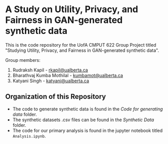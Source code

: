 # A Study on Utility, Privacy, and Fairness in GAN-generated synthetic data

This is the code repository for the UofA CMPUT 622 Group Project titled "Studying  Utility, Privacy, and Fairness in GAN-generated synthetic data".

Group members: 
1. Rudraksh Kapil - rkapil@ualberta.ca
2. Bharathvaj Kumba Mothilal - kumbamot@ualberta.ca
3. Katyani Singh - katyani@ualberta.ca


## Organization of this Repository
- The code to generate synthetic data is found in the *Code for generating data* folder.
- The synthetic datasets .csv files can be found in the *Synthetic Data* folder.
- The code for our primary analysis is found in the jupyter notebook titled `Analysis.ipynb`.




